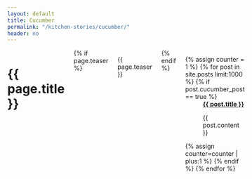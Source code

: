 ```yaml
---
layout: default
title: Cucumber
permalink: "/kitchen-stories/cucumber/"
header: no
---
```


<div id="blog-index" class="row">
	<div class="small-12 columns t30">
		<h1>{{ page.title }}</h1>
		{% if page.teaser %}
			<p class="teaser">{{ page.teaser }}</p>
		{% endif %}
		<dl class="accordion" data-accordion>
			{% assign counter = 1 %}
			{% for post in site.posts limit:1000 %}
				{% if post.cucumber_post == true %}
					<dd class="accordion-navigation">
						<a href="#panel{{ counter }}"><span class="iconfont"></span><strong>{{ post.title }}</strong></a>
						<div id="panel{{ counter }}" class="content">
           					<p>{{ post.content }}</p>
						</div>
					</dd>
				{% assign counter=counter | plus:1 %}
				{% endif %}
			{% endfor %}
		</dl>
	</div><!-- /.small-12.columns -->
</div><!-- /.row -->



 